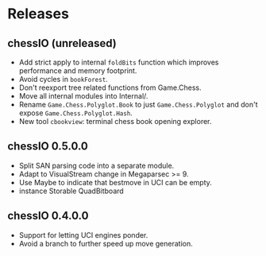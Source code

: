 # Releases

## chessIO (unreleased)

- Add strict apply to internal `foldBits` function which improves performance
  and memory footprint.
- Avoid cycles in `bookForest`.
- Don't reexport tree related functions from Game.Chess.
- Move all internal modules into Internal/.
- Rename `Game.Chess.Polyglot.Book` to just `Game.Chess.Polyglot` and don't
  expose `Game.Chess.Polyglot.Hash`.
- New tool `cbookview`: terminal chess book opening explorer.

## chessIO 0.5.0.0

- Split SAN parsing code into a separate module.
- Adapt to VisualStream change in Megaparsec >= 9.
- Use Maybe to indicate that bestmove in UCI can be empty.
- instance Storable QuadBitboard

## chessIO 0.4.0.0

- Support for letting UCI engines ponder.
- Avoid a branch to further speed up move generation.

